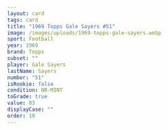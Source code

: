 ```yaml
---
layout: card
tags: card
title: "1969 Topps Gale Sayers #51"
image: /images/uploads/1969-topps-gale-sayers.webp
sport: Football
year: 1969
brand: Topps
subset: ""
player: Gale Sayers
lastName: Sayers
number: "51"
isRookie: false
condition: NR-MINT
toGrade: true
value: 83
displayCase: ""
order: 10
---
```

